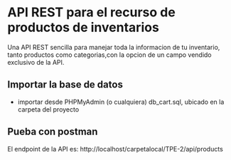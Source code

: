 # API REST para el recurso de productos de inventarios
Una API REST sencilla para manejar toda la informacion de tu inventario, tanto productos como categorias,con la opcion
de un campo vendido exclusivo de la API.

## Importar la base de datos
- importar desde PHPMyAdmin (o cualquiera) db_cart.sql, ubicado en la carpeta del proyecto


## Pueba con postman
El endpoint de la API es: http://localhost/carpetalocal/TPE-2/api/products
